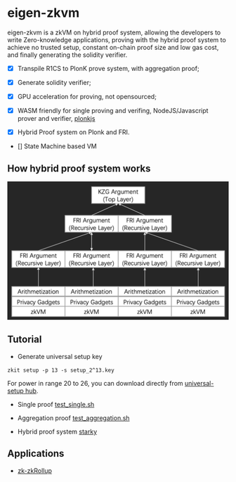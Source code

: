 # eigen-zkvm

eigen-zkvm is a zkVM on hybrid proof system, allowing the developers to write Zero-knowledge applications, proving with the hybrid proof system to achieve no trusted setup, constant on-chain proof size and low gas cost, and finally generating the solidity verifier.

- [x] Transpile R1CS to PlonK prove system, with aggregation proof;

- [x] Generate solidity verifier;

- [x] GPU acceleration for proving, not opensourced; 

- [x] WASM friendly for single proving and verifing, NodeJS/Javascript prover and verifier, [plonkjs](https://github.com/0xEigenLabs/plonkjs)

- [x] Hybrid Proof system on Plonk and FRI.

- [] State Machine based VM

## How hybrid proof system works

![mixed-proof-system](./docs/mixed-proof-system.png)

## Tutorial
* Generate universal setup key
```
zkit setup -p 13 -s setup_2^13.key
```
For power in range 20 to 26, you can download directly from [universal-setup hub](https://universal-setup.ams3.digitaloceanspaces.com).

* Single proof
[test_single.sh](./test/test_single.sh)

* Aggregation proof
[test_aggregation.sh](./test/test_aggregation.sh)

* Hybrid proof system
[starky](./starky)

## Applications
* [zk-zkRollup](https://github.com/0xEigenLabs/zk-zkrollup)
